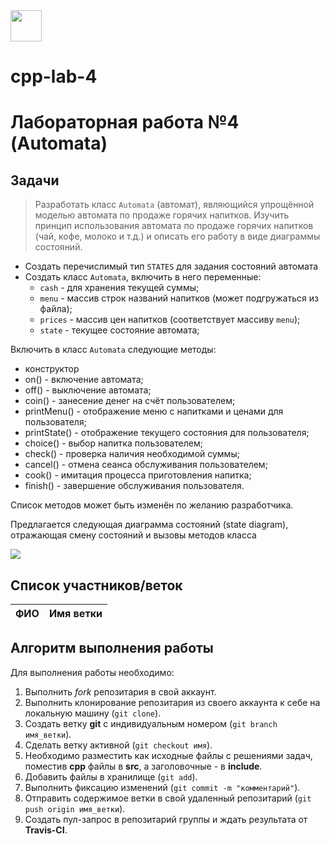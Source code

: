 <img src="img/green.png" width="50" height="50">

# cpp-lab-4
# Лабораторная работа №4 (Automata)

## Задачи

> Разработать класс `Automata` (автомат), являющийся упрощённой моделью автомата по продаже горячих напитков.
Изучить принцип использования автомата по продаже горячих напитков (чай, кофе, молоко и т.д.) и описать его работу в виде диаграммы состояний.

- Создать перечислимый тип `STATES` для задания состояний автомата
- Создать класс `Automata`, включить в него переменные:
  - `cash` - для хранения текущей суммы; 
  - `menu` - массив строк названий напитков (может подгружаться из файла); 
  - `prices` - массив цен напитков (соответствует массиву `menu`); 
  - `state` - текущее состояние автомата;

Включить в класс `Automata` следующие методы:

- конструктор
- on() - включение автомата;
- off() - выключение автомата;
- coin() - занесение денег на счёт пользователем;
- printMenu() - отображение меню с напитками и ценами для пользователя;
- printState() - отображение текущего состояния для пользователя;
- choice() - выбор напитка пользователем;
- check() - проверка наличия необходимой суммы;
- cancel() - отмена сеанса обслуживания пользователем;
- cook() - имитация процесса приготовления напитка;
- finish() - завершение обслуживания пользователя.

Список методов может быть изменён по желанию разработчика.

Предлагается следующая диаграмма состояний (state diagram), отражающая смену состояний и вызовы методов класса

<img src="img/Automata.png">


## Список участников/веток

|  ФИО              | Имя ветки |
|-------------------|-----------|

## Алгоритм выполнения работы

Для выполнения работы необходимо:

1. Выполнить *fork* репозитария в свой аккаунт.
1. Выполнить клонирование репозитария из своего аккаунта к себе на локальную машину (`git clone`).
1. Создать ветку **git** с индивидуальным номером (`git branch имя_ветки`).
1. Сделать ветку активной (`git checkout имя`).
1. Необходимо разместить как исходные файлы с решениями задач, поместив **cpp** файлы в **src**, а заголовочные - в **include**. 
1. Добавить файлы в хранилище (`git add`).
1. Выполнить фиксацию изменений (`git commit -m "комментарий"`).
1. Отправить содержимое ветки в свой удаленный репозитарий (`git push origin имя_ветки`).
1. Создать пул-запрос в репозитарий группы и ждать результата от **Travis-CI**.
